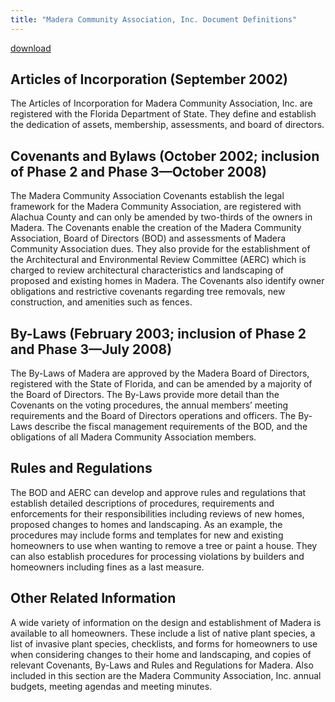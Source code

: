 ```yaml
---
title: "Madera Community Association, Inc. Document Definitions"
---
```

[download](/docs/MCA_document-definitions.docx)

## Articles of Incorporation (September 2002) 

The Articles of Incorporation for Madera Community Association, Inc. are registered with the Florida Department of State. They define and establish the dedication of assets, membership, assessments, and board of directors. 

## Covenants and Bylaws (October 2002; inclusion of Phase 2 and Phase 3—October 2008) 

The Madera Community Association Covenants establish the legal framework for the Madera Community Association, are registered with Alachua County and can only be amended by two-thirds of the owners in Madera. The Covenants enable the creation of the Madera Community Association, Board of Directors (BOD) and assessments of Madera Community Association dues. They also provide for the establishment of the Architectural and Environmental Review Committee (AERC) which is charged to review architectural characteristics and landscaping of proposed and existing homes in Madera. The Covenants also identify owner obligations and restrictive covenants regarding tree removals, new construction, and amenities such as fences.

## By-Laws (February 2003; inclusion of Phase 2 and Phase 3—July 2008)

The By-Laws of Madera are approved by the Madera Board of Directors, registered with the State of Florida, and can be amended by a majority of the Board of Directors. The By-Laws provide more detail than the Covenants on the voting procedures, the annual members’ meeting requirements and the Board of Directors operations and officers. The By-Laws describe the fiscal management requirements of the BOD, and the obligations of all Madera Community Association members. 

## Rules and Regulations

The BOD and AERC can develop and approve rules and regulations that establish detailed descriptions of procedures, requirements and enforcements for their responsibilities including reviews of new homes, proposed changes to homes and landscaping. As an example, the procedures may include forms and templates for new and existing homeowners to use when wanting to remove a tree or paint a house. They can also establish procedures for processing violations by builders and homeowners including fines as a last measure.

## Other Related Information

A wide variety of information on the design and establishment of Madera is available to all homeowners. These include a list of native plant species, a list of invasive plant species, checklists, and forms for homeowners to use when considering changes to their home and landscaping, and copies of relevant Covenants, By-Laws and Rules and Regulations for Madera. Also included in this section are the Madera Community Association, Inc. annual budgets, meeting agendas and meeting minutes. 
